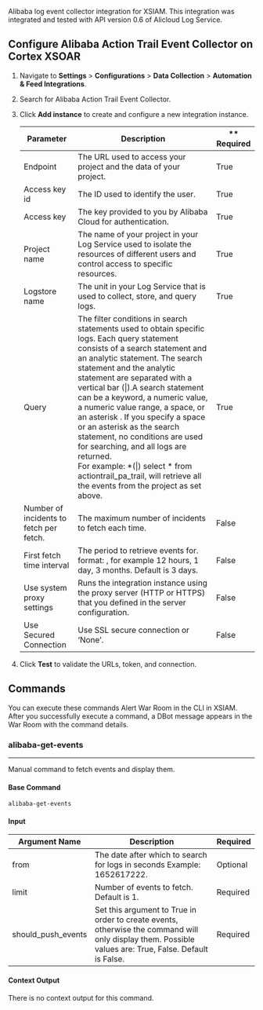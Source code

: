 Alibaba log event collector integration for XSIAM.
This integration was integrated and tested with API version 0.6 of Alicloud Log Service.

## Configure Alibaba Action Trail Event Collector on Cortex XSOAR

1. Navigate to **Settings** > **Configurations** > **Data Collection** > **Automation & Feed Integrations**.
2. Search for Alibaba Action Trail Event Collector.
3. Click **Add instance** to create and configure a new integration instance.

    | **Parameter** | **Description** | ** **Required** |
    | --- | --- | --- |
    | Endpoint | The URL used to access your project and the data of your project. |True |
    | Access key id | The ID  used to identify the user. | True |
    | Access key | The key provided to you by Alibaba Cloud for authentication. | True |
    | Project name | The name of your project in your Log Service used to isolate the resources of different users and control access to specific resources. | True |
    | Logstore name | The unit in your Log Service that is used to collect, store, and query logs. | True |
    | Query | The filter conditions in search statements used to obtain specific logs. Each query statement consists of a search statement and an analytic statement. The search statement and the analytic statement are separated with a vertical bar (\|).A search statement can be a keyword, a numeric value, a numeric value range, a space, or an asterisk . If you specify a space or an asterisk  as the search statement, no conditions are used for searching, and all logs are returned. <br />For example: *(\|) select * from actiontrail_pa_trail, will retrieve all the events from the project as set above. | True |
    | Number of incidents to fetch per fetch. | The maximum number of incidents to fetch each time. | False |
    | First fetch time interval | The period to retrieve events for. format: <number> <time unit>, for example 12 hours, 1 day, 3 months. Default is 3 days. | False |
    | Use system proxy settings | Runs the integration instance using the proxy server (HTTP or HTTPS) that you defined in the server configuration. | False |
    | Use Secured Connection | Use SSL secure connection or ‘None’. | False |

4. Click **Test** to validate the URLs, token, and connection.
## Commands
You can execute these commands Alert War Room in the CLI in XSIAM.
After you successfully execute a command, a DBot message appears in the War Room with the command details.
### alibaba-get-events
***
Manual command to fetch events and display them.


#### Base Command

`alibaba-get-events`
#### Input

| **Argument Name** | **Description** | **Required** |
| --- | --- | --- |
| from | The date after which to search for logs in seconds Example: 1652617222. | Optional | 
| limit | Number of events to fetch. Default is 1. | Required | 
| should_push_events | Set this argument to True in order to create events, otherwise the command will only display them. Possible values are: True, False. Default is False. | Required | 


#### Context Output

There is no context output for this command.
